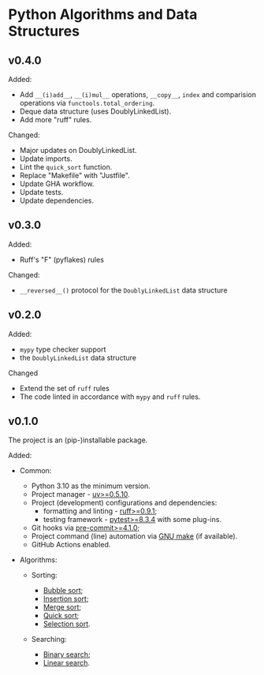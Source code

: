 # Python Algorithms and Data Structures

## v0.4.0

Added:

- Add `__(i)add__`, `__(i)mul__` operations, `__copy__`, `index` and comparision operations via `functools.total_ordering`.
- Deque data structure (uses DoublyLinkedList).
- Add more "ruff" rules.

Changed:

- Major updates on DoublyLinkedList.
- Update imports.
- Lint the `quick_sort` function.
- Replace "Makefile" with "Justfile".
- Update GHA workflow.
- Update tests.
- Update dependencies.

## v0.3.0

Added:

- Ruff's "F" (pyflakes) rules

Changed:

- `__reversed__()` protocol for the `DoublyLinkedList` data structure

## v0.2.0

Added:

- `mypy` type checker support
- the `DoublyLinkedList` data structure

Changed

- Extend the set of `ruff` rules
- The code linted in accordance with `mypy` and `ruff` rules.

## v0.1.0

The project is an (pip-)installable package.

Added:

- Common:
  - Python 3.10 as the minimum version.
  - Project manager - [uv>=0.5.10](https://pypi.org/project/uv/).
  - Project (development) configurations and dependencies:
    - formatting and linting - [ruff>=0.9.1](https://pypi.org/project/ruff/);
    - testing framework - [pytest>=8.3.4](https://pypi.org/project/pytest/) with some plug-ins.
  - Git hooks via [pre-commit>=4.1.0](https://pre-commit.com/);
  - Project command (line) automation via [GNU make](https://www.gnu.org/software/make/) (if available).
  - GitHub Actions enabled.

- Algorithms:
  - Sorting:
    - [Bubble sort](https://en.wikipedia.org/wiki/Bubble_sort);
    - [Insertion sort](https://en.wikipedia.org/wiki/Insertion_sort);
    - [Merge sort](https://en.wikipedia.org/wiki/Merge_sort);
    - [Quick sort](https://en.wikipedia.org/wiki/Quicksort);
    - [Selection sort](https://en.wikipedia.org/wiki/Selection_sort).

  - Searching:
    - [Binary search](https://en.wikipedia.org/wiki/Binary_search);
    - [Linear search](https://en.wikipedia.org/wiki/Linear_search).

